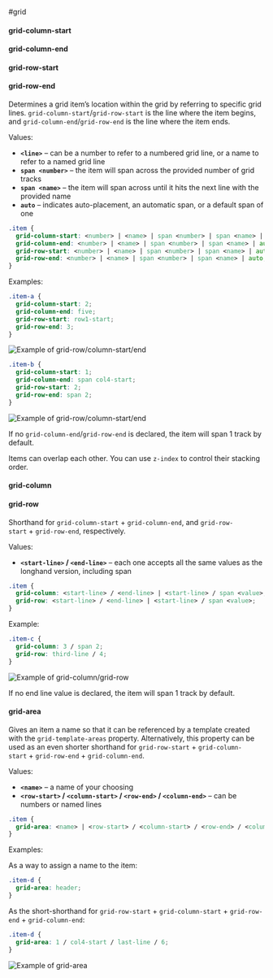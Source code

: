 #grid

#### grid-column-start  
#### grid-column-end  
#### grid-row-start  
#### grid-row-end

Determines a grid item’s location within the grid by referring to specific grid lines. `grid-column-start`/`grid-row-start` is the line where the item begins, and `grid-column-end`/`grid-row-end` is the line where the item ends.

Values:

-   **`<line>`** – can be a number to refer to a numbered grid line, or a name to refer to a named grid line
-   **`span <number>`** – the item will span across the provided number of grid tracks
-   **`span <name>`** – the item will span across until it hits the next line with the provided name
-   **`auto`** – indicates auto-placement, an automatic span, or a default span of one

```css
.item {
  grid-column-start: <number> | <name> | span <number> | span <name> | auto;
  grid-column-end: <number> | <name> | span <number> | span <name> | auto;
  grid-row-start: <number> | <name> | span <number> | span <name> | auto;
  grid-row-end: <number> | <name> | span <number> | span <name> | auto;
}
```

Examples:

```css
.item-a {
  grid-column-start: 2;
  grid-column-end: five;
  grid-row-start: row1-start;
  grid-row-end: 3;
}
```

![Example of grid-row/column-start/end](https://css-tricks.com/wp-content/uploads/2018/11/grid-column-row-start-end-01.svg)

```css
.item-b {
  grid-column-start: 1;
  grid-column-end: span col4-start;
  grid-row-start: 2;
  grid-row-end: span 2;
}
```

![Example of grid-row/column-start/end](https://css-tricks.com/wp-content/uploads/2018/11/grid-column-row-start-end-02.svg)

If no `grid-column-end`/`grid-row-end` is declared, the item will span 1 track by default.

Items can overlap each other. You can use `z-index` to control their stacking order.

#### grid-column  
#### grid-row

Shorthand for `grid-column-start` + `grid-column-end`, and `grid-row-start` + `grid-row-end`, respectively.

Values:

-   **`<start-line>` / `<end-line>`** – each one accepts all the same values as the longhand version, including span

```css
.item {
  grid-column: <start-line> / <end-line> | <start-line> / span <value>;
  grid-row: <start-line> / <end-line> | <start-line> / span <value>;
}
```

Example:

```css
.item-c {
  grid-column: 3 / span 2;
  grid-row: third-line / 4;
}
```

![Example of grid-column/grid-row](https://css-tricks.com/wp-content/uploads/2018/11/grid-column-row.svg)

If no end line value is declared, the item will span 1 track by default.

#### grid-area

Gives an item a name so that it can be referenced by a template created with the `grid-template-areas` property. Alternatively, this property can be used as an even shorter shorthand for `grid-row-start` + `grid-column-start` + `grid-row-end` + `grid-column-end`.

Values:

-   **`<name>`** – a name of your choosing
-   **`<row-start>` / `<column-start>` / `<row-end>` / `<column-end>`** – can be numbers or named lines

```css
.item {
  grid-area: <name> | <row-start> / <column-start> / <row-end> / <column-end>;
}
```

Examples:

As a way to assign a name to the item:

```css
.item-d {
  grid-area: header;
}
```

As the short-shorthand for `grid-row-start` + `grid-column-start` + `grid-row-end` + `grid-column-end`:

```css
.item-d {
  grid-area: 1 / col4-start / last-line / 6;
}
```

![Example of grid-area](https://css-tricks.com/wp-content/uploads/2018/11/grid-area.svg)